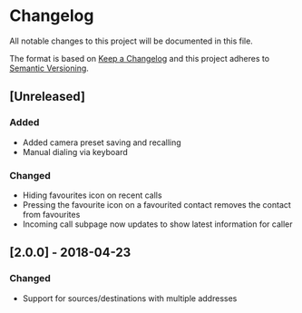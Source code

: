 # Changelog
All notable changes to this project will be documented in this file.

The format is based on [Keep a Changelog](http://keepachangelog.com/en/1.0.0/)
and this project adheres to [Semantic Versioning](http://semver.org/spec/v2.0.0.html).

## [Unreleased]
### Added
 - Added camera preset saving and recalling
 - Manual dialing via keyboard

### Changed
 - Hiding favourites icon on recent calls
 - Pressing the favourite icon on a favourited contact removes the contact from favourites
 - Incoming call subpage now updates to show latest information for caller

## [2.0.0] - 2018-04-23
### Changed
 - Support for sources/destinations with multiple addresses
 